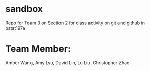 # sandbox
Repo for Team 3 on Section 2 for class activity on git and github in pstat197a

# Team Member: 
Amber Wang, Amy Lyu, David Lin, Lu Liu, Christopher Zhao
